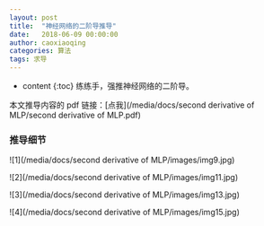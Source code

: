```yaml
---
layout: post
title:  "神经网络的二阶导推导"
date:   2018-06-09 00:00:00
author: caoxiaoqing
categories: 算法
tags: 求导 
---
```


* content
{:toc}
练练手，强推神经网络的二阶导。

本文推导内容的 pdf 链接：[点我](/media/docs/second derivative of MLP/second derivative of MLP.pdf)



### 推导细节

![1](/media/docs/second derivative of MLP/images/img9.jpg)

![2](/media/docs/second derivative of MLP/images/img11.jpg)

![3](/media/docs/second derivative of MLP/images/img13.jpg)

![4](/media/docs/second derivative of MLP/images/img15.jpg)
